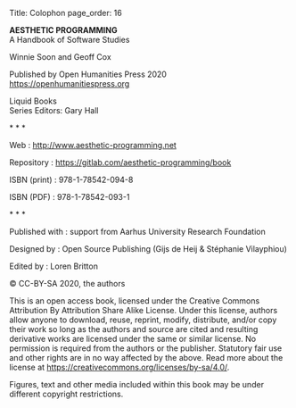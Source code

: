 Title: Colophon
page_order: 16


**AESTHETIC PROGRAMMING**<br>
A Handbook of Software Studies

Winnie Soon and Geoff Cox

Published by Open Humanities Press 2020<br>
<https://openhumanitiespress.org>

Liquid Books<br>
Series Editors: Gary Hall

\* \* \*

Web
:   <http://www.aesthetic-programming.net>

Repository
:    <https://gitlab.com/aesthetic-programming/book>

ISBN (print)
:   978-1-78542-094-8

ISBN (PDF)
:   978-1-78542-093-1

\* \* \*

Published with 
:   support from Aarhus University Research Foundation

Designed by 
:   Open Source Publishing (Gijs de Heij & Stéphanie Vilayphiou)

Edited by 
:   Loren Britton

© CC-BY-SA 2020, the authors

This is an open access book, licensed under the Creative Commons Attribution By Attribution Share Alike License. Under this license, authors allow anyone to download, reuse, reprint, modify, distribute, and/or copy their work so long as the authors and source are cited and resulting derivative works are licensed under the same or similar license. No permission is required from the authors or the publisher. Statutory fair use and other rights are in no way affected by the above. Read more about the license at <https://creativecommons.org/licenses/by-sa/4.0/>.

Figures, text and other media included within this book may be under different copyright restrictions.

